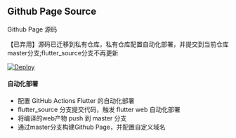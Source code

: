 ## Github Page Source

Github Page 源码

【已弃用】源码已迁移到私有仓库，私有仓库配置自动化部署，并提交到当前仓库master分支;flutter_source分支不再更新

[![Deploy](https://github.com/haodadaa/haodadaa.github.io/actions/workflows/main.yml/badge.svg)](https://github.com/haodadaa/haodadaa.github.io/actions/workflows/main.yml)

#### 自动化部署

* 配置 GitHub Actions Flutter 的自动化部署
* flutter_source 分支提交代码，触发 flutter web 自动化部署
* 将编译的web产物 push 到 master 分支
* 通过master分支构建Github Page，并配置自定义域名